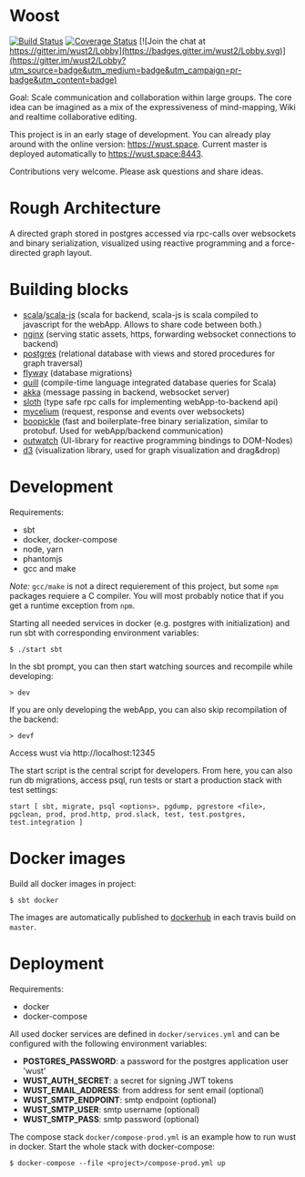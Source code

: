 # Woost
[![Build Status](https://travis-ci.org/woost/wust2.svg?branch=master)](https://travis-ci.org/woost/wust2)
[![Coverage Status](https://coveralls.io/repos/github/woost/wust2/badge.svg)](https://coveralls.io/github/woost/wust2)
[![Join the chat at https://gitter.im/wust2/Lobby](https://badges.gitter.im/wust2/Lobby.svg)](https://gitter.im/wust2/Lobby?utm_source=badge&utm_medium=badge&utm_campaign=pr-badge&utm_content=badge)

Goal: Scale communication and collaboration within large groups.
The core idea can be imagined as a mix of the expressiveness of mind-mapping, Wiki and realtime collaborative editing.

This project is in an early stage of development. You can already play around with the online version: https://wust.space. Current master is deployed automatically to https://wust.space:8443.

Contributions very welcome. Please ask questions and share ideas.

# Rough Architecture
A directed graph stored in postgres accessed via rpc-calls over websockets and binary serialization, visualized using reactive programming and a force-directed graph layout.

# Building blocks
* [scala](https://github.com/scala/scala)/[scala-js](https://github.com/scala-js/scala-js) (scala for backend, scala-js is scala compiled to javascript for the webApp. Allows to share code between both.)
* [nginx](https://github.com/nginx/nginx) (serving static assets, https, forwarding websocket connections to backend)
* [postgres](https://github.com/postgres/postgres) (relational database with views and stored procedures for graph traversal)
* [flyway](https://github.com/flyway/flyway) (database migrations)
* [quill](https://github.com/getquill/quill) (compile-time language integrated database queries for Scala)
* [akka](https://github.com/akka/akka) (message passing in backend, websocket server)
* [sloth](https://github.com/cornerman/sloth) (type safe rpc calls for implementing webApp-to-backend api)
* [mycelium](https://github.com/cornerman/mycelium) (request, response and events over websockets)
* [boopickle](https://github.com/suzaku-io/boopickle) (fast and boilerplate-free binary serialization, similar to protobuf. Used for webApp/backend communication)
* [outwatch](https://github.com/outwatch/outwatch) (UI-library for reactive programming bindings to DOM-Nodes)
* [d3](https://github.com/d3/d3) (visualization library, used for graph visualization and drag&drop)

# Development
Requirements:
* sbt
* docker, docker-compose
* node, yarn
* phantomjs
* gcc and make

_Note:_ `gcc/make` is not a direct requierement of this project, but some `npm` packages requiere a C compiler. You will most probably notice that if you get a runtime exception from `npm`.

Starting all needed services in docker (e.g. postgres with initialization) and run sbt with corresponding environment variables:
```
$ ./start sbt
```

In the sbt prompt, you can then start watching sources and recompile while developing:
```
> dev
```

If you are only developing the webApp, you can also skip recompilation of the backend:
```
> devf
```

Access wust via http://localhost:12345

The start script is the central script for developers.
From here, you can also run db migrations, access psql, run tests or start a production stack with test settings:
```
start [ sbt, migrate, psql <options>, pgdump, pgrestore <file>, pgclean, prod, prod.http, prod.slack, test, test.postgres, test.integration ]
```


# Docker images
Build all docker images in project:
```
$ sbt docker
```

The images are automatically published to [dockerhub](https://hub.docker.com/r/woost/) in each travis build on `master`.

# Deployment
Requirements:
* docker
* docker-compose

All used docker services are defined in `docker/services.yml` and can be configured with the following environment variables:
* **POSTGRES_PASSWORD**: a password for the postgres application user 'wust'
* **WUST_AUTH_SECRET**: a secret for signing JWT tokens
* **WUST_EMAIL_ADDRESS**: from address for sent email (optional)
* **WUST_SMTP_ENDPOINT**: smtp endpoint (optional)
* **WUST_SMTP_USER**: smtp username (optional)
* **WUST_SMTP_PASS**: smtp password (optional)

The compose stack `docker/compose-prod.yml` is an example how to run wust in docker. Start the whole stack with docker-compose:
```
$ docker-compose --file <project>/compose-prod.yml up
```
